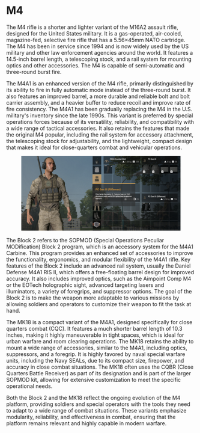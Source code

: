 # M4

The M4 rifle is a shorter and lighter variant of the M16A2 assault rifle, designed for the United States military. It is a gas-operated, air-cooled, magazine-fed, selective fire rifle that has a 5.56×45mm NATO cartridge. The M4 has been in service since 1994 and is now widely used by the US military and other law enforcement agencies around the world. It features a 14.5-inch barrel length, a telescoping stock, and a rail system for mounting optics and other accessories. The M4 is capable of semi-automatic and three-round burst fire.

The M4A1 is an enhanced version of the M4 rifle, primarily distinguished by its ability to fire in fully automatic mode instead of the three-round burst. It also features an improved barrel, a more durable and reliable bolt and bolt carrier assembly, and a heavier buffer to reduce recoil and improve rate of fire consistency. The M4A1 has been gradually replacing the M4 in the U.S. military's inventory since the late 1990s. This variant is preferred by special operations forces because of its versatility, reliability, and compatibility with a wide range of tactical accessories. It also retains the features that made the original M4 popular, including the rail system for accessory attachment, the telescoping stock for adjustability, and the lightweight, compact design that makes it ideal for close-quarters combat and vehicular operations.

<figure><img src="../../../../.gitbook/assets/image (2) (1).png" alt=""><figcaption></figcaption></figure>

The Block 2 refers to the SOPMOD (Special Operations Peculiar MODification) Block 2 program, which is an accessory system for the M4A1 Carbine. This program provides an enhanced set of accessories to improve the functionality, ergonomics, and modular flexibility of the M4A1 rifle. Key features of the Block 2 include an advanced rail system, usually the Daniel Defense M4A1 RIS II, which offers a free-floating barrel design for improved accuracy. It also includes improved optics, such as the Aimpoint Comp M4 or the EOTech holographic sight, advanced targeting lasers and illuminators, a variety of foregrips, and suppressor options. The goal of the Block 2 is to make the weapon more adaptable to various missions by allowing soldiers and operators to customize their weapon to fit the task at hand.

The MK18 is a compact variant of the M4A1, designed specifically for close quarters combat (CQC). It features a much shorter barrel length of 10.3 inches, making it highly maneuverable in tight spaces, which is ideal for urban warfare and room clearing operations. The MK18 retains the ability to mount a wide range of accessories, similar to the M4A1, including optics, suppressors, and a foregrip. It is highly favored by naval special warfare units, including the Navy SEALs, due to its compact size, firepower, and accuracy in close combat situations. The MK18 often uses the CQBR (Close Quarters Battle Receiver) as part of its designation and is part of the larger SOPMOD kit, allowing for extensive customization to meet the specific operational needs.

Both the Block 2 and the MK18 reflect the ongoing evolution of the M4 platform, providing soldiers and special operators with the tools they need to adapt to a wide range of combat situations. These variants emphasize modularity, reliability, and effectiveness in combat, ensuring that the platform remains relevant and highly capable in modern warfare.
